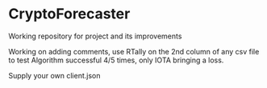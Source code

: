 # CryptoForecaster

Working repository for project and its improvements

Working on adding comments, use RTally on the 2nd column of any csv file to test
  Algorithm successful 4/5 times, only IOTA bringing a loss.
  
Supply your own client.json

